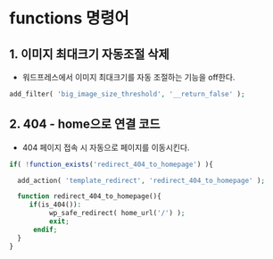 # functions 명령어

## 1. 이미지 최대크기 자동조절 삭제  
- 워드프레스에서 이미지 최대크기를 자동 조절하는 기능을 off한다.   

```php
add_filter( 'big_image_size_threshold', '__return_false' );
```  

## 2. 404 - home으로 연결 코드  
- 404 페이지 접속 시 자동으로 페이지를 이동시킨다.  

```php
if( !function_exists('redirect_404_to_homepage') ){

  add_action( 'template_redirect', 'redirect_404_to_homepage' );

  function redirect_404_to_homepage(){
     if(is_404()):
          wp_safe_redirect( home_url('/') );
          exit;
      endif;
  }
}
```  
